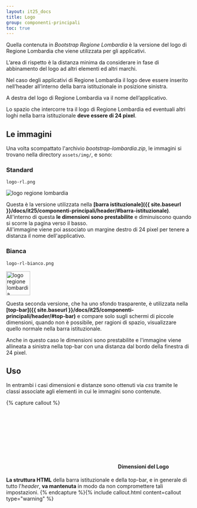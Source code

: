 ```yaml
---
layout: it25_docs
title: Logo
group: componenti-principali
toc: true
---
```


Quella contenuta in *Bootstrap Regione Lombardia* è la versione del logo di Regione Lombardia che viene utilizzata per gli applicativi.

L’area di rispetto è la distanza minima da considerare in fase di abbinamento del logo ad altri elementi ed altri marchi.

Nel caso degli applicativi di Regione Lombardia il logo deve essere inserito nell’header all’interno della barra istituzionale in posizione sinistra.

A destra del logo di Regione Lombardia va il nome dell’applicativo.

Lo spazio che intercorre tra il logo di Regione Lombardia ed eventuali altri loghi nella barra istituzionale **deve essere di 24 pixel**.

## Le immagini

Una volta scompattato l'archivio *bootstrap-lombardia.zip*, le immagini si trovano nella directory `assets/img/`, e sono:


### Standard
`logo-rl.png`
<div class="bd-example">
  <img src="{{ site.baseurl }}/dist/assets/img/logo-rl.png" alt="logo regione lombardia" class="it25-header-logo d-none d-md-block">
</div>

Questa è la versione utilizzata nella **[barra istituzionale]({{ site.baseurl }}/docs/it25/componenti-principali/header/#barra-istituzionale)**.  
All'interno di questa **le dimensioni sono prestabilite** e diminuiscono quando si scorre la pagina verso il basso.  
All'immagine viene poi associato un margine destro di 24 pixel per tenere a distanza il nome dell'applicativo.


### Bianca
`logo-rl-bianco.png`
<div class="bd-example">
  <div class="it-header-slim-wrapper it25-top-bar" style="height: 65px">
    <img style="height: 65px" src="{{ site.baseurl }}/dist/assets/img/logo-rl-bianco.png" alt="logo regione lombardia" class="it25-header-logo d-none d-md-block">
  </div>
</div>

Questa seconda versione, che ha uno sfondo trasparente, è utilizzata nella **[top-bar]({{ site.baseurl }}/docs/it25/componenti-principali/header/#top-bar)** e compare solo sugli schermi di piccole dimensioni, quando non è possibile, per ragioni di spazio, visualizzare quello normale nella barra istituzionale.

Anche in questo caso le dimensioni sono prestabilite e l'immagine viene allineata a sinistra nella top-bar con una distanza dal bordo della finestra di 24 pixel.


## Uso
In entrambi i casi dimensioni e distanze sono ottenuti via *css* tramite le classi associate agli elementi in cui le immagini sono contenute.  

{% capture callout %}
#### <svg class="icon icon-warning icon-lg"><use xlink:href="{{ site.baseurl }}/dist/svg/sprites.svg#it-warning-circle"></use></svg> Dimensioni del Logo
**La struttura HTML** della barra istituzionale e della top-bar, e in generale di tutto l'*header*, **va mantenuta** in modo da non compromettere tali impostazioni.
{% endcapture %}{% include callout.html content=callout type="warning" %}
